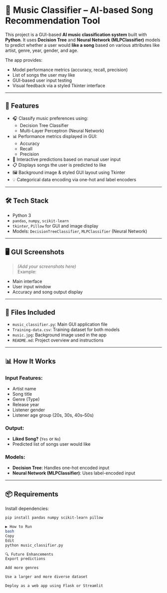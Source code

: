 # 🎵 Music Classifier – AI-based Song Recommendation Tool

This project is a GUI-based **AI music classification system** built with **Python**. It uses **Decision Tree** and **Neural Network (MLPClassifier)** models to predict whether a user would **like a song** based on various attributes like artist, genre, year, gender, and age.

The app provides:
- Model performance metrics (accuracy, recall, precision)
- List of songs the user may like
- GUI-based user input testing
- Visual feedback via a styled Tkinter interface

---

## 🚀 Features

- 🎧 Classify music preferences using:
  - Decision Tree Classifier
  - Multi-Layer Perceptron (Neural Network)
- 📊 Performance metrics displayed in GUI:
  - Accuracy
  - Recall
  - Precision
- 🧠 Interactive predictions based on manual user input
- 📋 Displays songs the user is predicted to like
- 🖼 Background image & styled GUI layout using Tkinter
- 💡 Categorical data encoding via one-hot and label encoders

---

## 🛠 Tech Stack

- Python 3
- `pandas`, `numpy`, `scikit-learn`
- `tkinter`, `Pillow` for GUI and image display
- Models: `DecisionTreeClassifier`, `MLPClassifier` (Neural Network)

---

## 🖥 GUI Screenshots

> _(Add your screenshots here)_  
Example:
- Main interface
- User input window
- Accuracy and song output display

---

## 📁 Files Included

- `music_classifier.py`: Main GUI application file
- `Training-data.csv`: Training dataset for both models
- `music.jpg`: Background image used in the app
- `README.md`: Project overview and instructions

---

## 📊 How It Works

### Input Features:
- Artist name
- Song title
- Genre (Type)
- Release year
- Listener gender
- Listener age group (20s, 30s, 40s–50s)

### Output:
- **Liked Song?** (`Yes` or `No`)
- Predicted list of songs user would like

### Models:
- **Decision Tree**: Handles one-hot encoded input
- **Neural Network (MLPClassifier)**: Uses label-encoded input

---

## 📦 Requirements

Install dependencies:

```bash
pip install pandas numpy scikit-learn pillow

▶️ How to Run
bash
Copy
Edit
python music_classifier.py

🔍 Future Enhancements
Export predictions

Add more genres

Use a larger and more diverse dataset

Deploy as a web app using Flask or Streamlit

